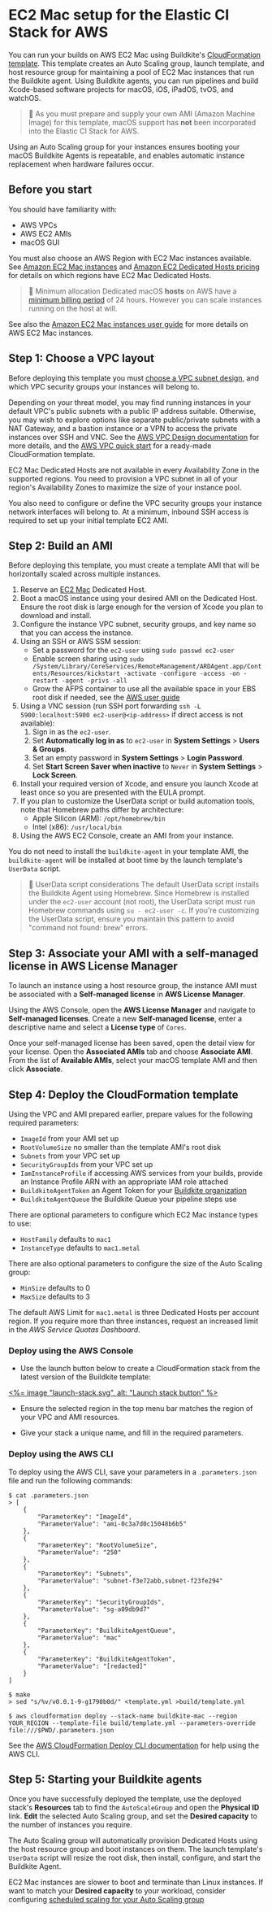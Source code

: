 # EC2 Mac setup for the Elastic CI Stack for AWS

You can run your builds on AWS EC2 Mac using Buildkite's [CloudFormation template](https://github.com/buildkite/elastic-mac-for-aws). This template creates an Auto Scaling group, launch template, and host resource group for maintaining a pool of EC2 Mac instances that run the
Buildkite agent. Using Buildkite agents, you can run pipelines and build
Xcode-based software projects for macOS, iOS, iPadOS, tvOS, and watchOS.

> 🚧
> As you must prepare and supply your own AMI (Amazon Machine Image) for this template, macOS support has **not** been incorporated into the Elastic CI Stack for AWS.

Using an Auto Scaling group for your instances ensures booting your macOS
Buildkite Agents is repeatable, and enables automatic instance replacement when
hardware failures occur.

## Before you start

You should have familiarity with:

* AWS VPCs
* AWS EC2 AMIs
* macOS GUI

You must also choose an AWS Region with EC2 Mac instances available. See
[Amazon EC2 Mac instances](https://aws.amazon.com/ec2/instance-types/mac/) and
[Amazon EC2 Dedicated Hosts pricing](https://aws.amazon.com/ec2/dedicated-hosts/pricing/)
for details on which regions have EC2 Mac Dedicated Hosts.

> 🚧 Minimum allocation
>Dedicated macOS <strong>hosts</strong> on AWS have a <a href="https://aws.amazon.com/ec2/dedicated-hosts/pricing/#on-demand">minimum billing period</a> of 24 hours. However you can scale instances running on the host at will.

See also the [Amazon EC2 Mac instances user guide](https://docs.aws.amazon.com/AWSEC2/latest/UserGuide/ec2-mac-instances.html) for more details on AWS EC2 Mac instances.

## Step 1: Choose a VPC layout

Before deploying this template you must [choose a VPC subnet design](/docs/agent/v3/aws/architecture/vpc), and which VPC security groups your instances will belong to.

Depending on your threat model, you may find running instances in your default
VPC's public subnets with a public IP address suitable. Otherwise, you may wish
to explore options like separate public/private subnets with a NAT Gateway, and
a bastion instance or a VPN to access the private instances over SSH and VNC.
See the [AWS VPC Design documentation](/docs/agent/v3/aws/architecture/vpc) for more
details, and the [AWS VPC quick start](https://aws.amazon.com/quickstart/architecture/vpc/)
for a ready-made CloudFormation template.

EC2 Mac Dedicated Hosts are not available in every Availability Zone in the
supported regions. You need to provision a VPC subnet in all of your region's Availability
Zones to maximize the size of your instance pool.

You also need to configure or define the VPC security groups your instance
network interfaces will belong to. At a minimum, inbound SSH access is
required to set up your initial template EC2 AMI.

## Step 2: Build an AMI

Before deploying this template, you must create a template AMI that will be
horizontally scaled across multiple instances.

1. Reserve an [EC2 Mac](https://aws.amazon.com/ec2/instance-types/mac/)
Dedicated Host.
1. Boot a macOS instance using your desired AMI on the Dedicated Host. Ensure
the root disk is large enough for the version of Xcode you plan to download and
install.
1. Configure the instance VPC subnet, security groups, and key name so that you
can access the instance.
1. Using an SSH or AWS SSM session:
	- Set a password for the `ec2-user` using `sudo passwd ec2-user`
	- Enable screen sharing using `sudo /System/Library/CoreServices/RemoteManagement/ARDAgent.app/Contents/Resources/kickstart -activate -configure -access -on -restart -agent -privs -all`
	- Grow the AFPS container to use all the available space in your EBS root disk if needed, see the [AWS user guide](https://docs.aws.amazon.com/AWSEC2/latest/UserGuide/ec2-mac-instances.html#mac-instance-increase-volume)
1. Using a VNC session (run SSH port forwarding `ssh -L 5900:localhost:5900 ec2-user@<ip-address>` if direct access is not available):
	1. Sign in as the `ec2-user`.
	1. Set **Automatically log in as** to `ec2-user` in **System Settings** > **Users & Groups**.
	1. Set an empty password in **System Settings** > **Login Password**.
	1. Set **Start Screen Saver when inactive** to `Never` in **System Settings** > **Lock Screen**.
1. Install your required version of Xcode, and ensure you launch Xcode at least
once so you are presented with the EULA prompt.
1. If you plan to customize the UserData script or build automation tools, note that Homebrew paths differ by architecture:
   - Apple Silicon (ARM): `/opt/homebrew/bin`
   - Intel (x86): `/usr/local/bin`
1. Using the AWS EC2 Console, create an AMI from your instance.

You do not need to install the `buildkite-agent` in your template AMI, the
`buildkite-agent` will be installed at boot time by the launch template's
`UserData` script.

> 📘 UserData script considerations
> The default UserData script installs the Buildkite Agent using Homebrew. Since Homebrew is installed under the `ec2-user` account (not root), the UserData script must run Homebrew commands using `su - ec2-user -c`. If you're customizing the UserData script, ensure you maintain this pattern to avoid "command not found: brew" errors.

## Step 3: Associate your AMI with a self-managed license in AWS License Manager

To launch an instance using a host resource group, the instance AMI must be
associated with a **Self-managed license** in **AWS License Manager**.

Using the AWS Console, open the **AWS License Manager** and navigate to
**Self-managed licenses**. Create a new **Self-managed license**, enter a
descriptive name and select a **License type** of `Cores`.

Once your self-managed license has been saved, open the detail view for your
license. Open the **Associated AMIs** tab and choose **Associate AMI**. From the
list of **Available AMIs**, select your macOS template AMI and then click
**Associate**.

## Step 4: Deploy the CloudFormation template

Using the VPC and AMI prepared earlier, prepare values for the following
required parameters:

* `ImageId` from your AMI set up
* `RootVolumeSize` no smaller than the template AMI's root disk
* `Subnets` from your VPC set up
* `SecurityGroupIds` from your VPC set up
* `IamInstanceProfile` if accessing AWS services from your builds, provide an Instance Profile ARN with an appropriate IAM role attached
* `BuildkiteAgentToken` an Agent Token for your [Buildkite organization](https://buildkite.com/organizations/-/agents)
* `BuildkiteAgentQueue` the Buildkite Queue your pipeline steps use

There are optional parameters to configure which EC2 Mac instance types to use:

* `HostFamily` defaults to `mac1`
* `InstanceType` defaults to `mac1.metal`

There are also optional parameters to configure the size of the Auto Scaling
group:

* `MinSize` defaults to 0
* `MaxSize` defaults to 3

The default AWS Limit for `mac1.metal` is three Dedicated Hosts per account
region. If you require more than three instances, request an increased limit in
the *AWS Service Quotas Dashboard*.

### Deploy using the AWS Console

* Use the launch button below to create a CloudFormation stack from the latest
version of the Buildkite template:

<a href="https://console.aws.amazon.com/cloudformation/home#/stacks/new?stackName=buildkite-mac&templateURL=https://s3.amazonaws.com/buildkite-serverless-apps-us-east-1/elastic-mac/template/latest.yml"><%= image "launch-stack.svg", alt: "Launch stack button" %></a>

* Ensure the selected region in the top menu bar matches the region of your VPC
and AMI resources.

* Give your stack a unique name, and fill in the required parameters.

### Deploy using the AWS CLI

To deploy using the AWS CLI, save your parameters in a `.parameters.json` file
and run the following commands:

```
$ cat .parameters.json
> [
	{
		"ParameterKey": "ImageId",
		"ParameterValue": "ami-0c3a7d0c15048b6b5"
	},
	{
		"ParameterKey": "RootVolumeSize",
		"ParameterValue": "250"
	},
	{
		"ParameterKey": "Subnets",
		"ParameterValue": "subnet-f3e72abb,subnet-f23fe294"
	},
	{
		"ParameterKey": "SecurityGroupIds",
		"ParameterValue": "sg-a09db9d7"
	},
	{
		"ParameterKey": "BuildkiteAgentQueue",
		"ParameterValue": "mac"
	},
	{
		"ParameterKey": "BuildkiteAgentToken",
		"ParameterValue": "[redacted]"
	}
]

$ make
> sed "s/%v/v0.0.1-9-g1790b0d/" <template.yml >build/template.yml

$ aws cloudformation deploy --stack-name buildkite-mac --region YOUR_REGION --template-file build/template.yml --parameters-override file:///$PWD/.parameters.json
```

See the [AWS CloudFormation Deploy CLI documentation](https://awscli.amazonaws.com/v2/documentation/api/latest/reference/cloudformation/deploy/index.html)
for help using the AWS CLI.

## Step 5: Starting your Buildkite agents

Once you have successfully deployed the template, use the deployed stack's
**Resources** tab to find the `AutoScaleGroup` and open the **Physical ID** link.
**Edit** the selected Auto Scaling group, and set the **Desired capacity** to the
number of instances you require.

The Auto Scaling group will automatically provision Dedicated Hosts using the
host resource group and boot instances on them. The launch template's `UserData`
script will resize the root disk, then install, configure, and start the
Buildkite Agent.

EC2 Mac instances are slower to boot and terminate than Linux instances. If want
to match your **Desired capacity** to your workload, consider configuring
[scheduled scaling for your Auto Scaling group](https://docs.aws.amazon.com/autoscaling/ec2/userguide/schedule_time.html)
